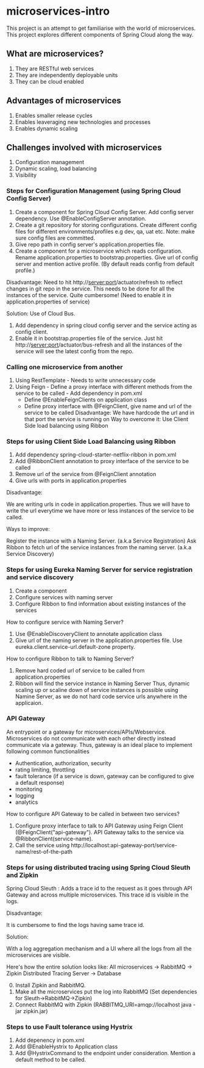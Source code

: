 # microservices-intro
This project is an attempt to get familiarise with the world of microservices. 
This project explores different components of Spring Cloud along the way.


## What are microservices?

1. They are RESTful web services
2. They are independently deployable units
3. They can be cloud enabled

## Advantages of microservices

1. Enables smaller release cycles
2. Enables leaveraging new technologies and processes
3. Enables dynamic scaling

## Challenges involved with microservices

1. Configuration management
2. Dynamic scaling, load balancing
3. Visibility

### Steps for Configuration Management (using Spring Cloud Config Server)
1. Create a component for Spring Cloud Config Server. Add config server dependency. Use @EnableConfigServer annotation.
2. Create a git repository for storing configurations. Create different config files for different environments/profiles e.g dev, qa, uat etc.
Note: make sure config files are committed.
3. Give repo path in config server's application.properties file.
4. Create a component for a microservice which reads configuration. Rename application.properties to bootstrap.properties.
Give url of config server and mention active profile. (By default reads config from default profile.)

Disadvantage:
Need to hit http://<server:port>/actuator/refresh to reflect changes in git repo in the service. This needs to be done for all the instances of the service. Quite cumbersome! 
(Need to enable it in application.properties of service)

Solution:
Use of Cloud Bus. 
1. Add dependency in spring cloud config server and the service acting as config client. 
2. Enable it in bootstrap.properties file of the service.
Just hit http://<server:port>/actuator/bus-refresh and all the instances of the service will see the latest config from the repo.

### Calling one microservice from another

1. Using RestTemplate - Needs to write unnecessary code
2. Using Feign - Define a proxy interface with different methods from the service to be called 
         - Add dependency in pom.xml
	 - Define @EnableFeignClients on application class
	 - Define proxy interface with @FeignClient, give name and url of the service to be called
Disadvantage: We have hardcode the url and in that port the service is running on
Way to overcome it: Use Client Side load balancing using Ribbon


### Steps for using Client Side Load Balancing using Ribbon
1. Add dependency spring-cloud-starter-netflix-ribbon in pom.xml
2. Add @RibbonClient annotation to proxy interface of the service to be called
3. Remove url of the service from @FeignClient annotation
4. Give urls with ports in application.properties

Disadvantage: 

We are writing urls in code in application.properties. Thus we will have to write the url everytime we have more or less instances of the service to be called.

Ways to improve: 

Register the instance with a Naming Server. (a.k.a Service Registration)
Ask Ribbon to fetch url of the service instances from the naming server. (a.k.a Service Discovery)

### Steps for using Eureka Naming Server for service registration and service discovery
1. Create a component
2. Configure services with naming server
3. Configure Ribbon to find information about existing instances of the services

How to configure service with Naming Server?

1. Use @EnableDiscoveryClient to annotate application class
2. Give url of the naming server in the application.properties file. 
       Use eureka.client.service-url.default-zone property.

How to configure Ribbon to talk to Naming Server?

1. Remove hard coded url of service to be called from application.properties
  2. Ribbon will find the service instance in Naming Server
Thus, dynamic scaling up or scaline down of service instances is possible using Namine Server, as we do not hard code service urls anywhere in the applicaion.


### API Gateway

An entrypoint or a gateway for microservices/APIs/Webservice.
Microservices do not communicate with each other directly instead communicate via a gateway.
Thus, gateway is an ideal place to implement following common functionalities
* Authentication, authorization, security
* rating limiting, throttling
* fault tolerance (if a service is down, gateway can be configured to give a default response)
* monitoring
* logging
* analytics

How to configure API Gateway to be called in between two services?
1. Configure proxy interface to talk to API Gateway using Feign Client (@FeignClient("api-gateway"). API Gateway talks to the service via @RibbonClient(service-name).
2. Call the service using http://localhost:api-gateway-port/service-name/rest-of-the-path 

### Steps for using distributed tracing using Spring Cloud Sleuth and Zipkin
Spring Cloud Sleuth : Adds a trace id to the request as it goes through API Gateway and across multiple microservices. This trace id is visible in the logs.

Disadvantage: 

It is cumbersome to find the logs having same trace id.

Solution: 

With a log aggregation mechanism and a UI where all the logs from all the microservices are visible. 

Here's how the entire solution looks like:
All microservices -> RabbitMQ -> Zipkin Distributed Tracing Server -> Database

0. Install Zipkin and RabbitMQ.
1. Make all the microservices put the log into RabbitMQ (Set dependencies for Sleuth->RabbitMQ->Zipkin)
2. Connect RabbitMQ with Zipkin (RABBITMQ_URI=amqp://localhost java -jar zipkin.jar)

### Steps to use Fault tolerance using Hystrix
1. Add depenency in pom.xml
2. Add @EnableHystrix to Application class
3. Add @HystrixCommand to the endpoint under consideration. Mention a default method to be called.
